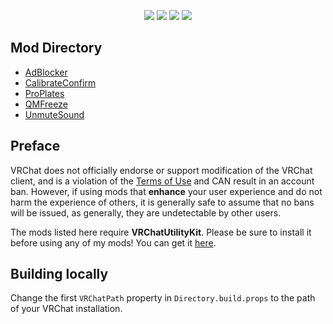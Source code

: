 <p align="center">
    <img src="https://img.shields.io/static/v1?label=melonloader&message=v0.5.4&color=green&style=flat-square">
    <img src="https://img.shields.io/static/v1?label=vrchat&message=1189&color=00c9ab&style=flat-square">
    <img src="https://img.shields.io/github/workflow/status/tetra-fox/VRCMods/Build">
    <img src="https://img.shields.io/github/downloads/tetra-fox/VRCMods/total?color=informational&style=flat-square">
</p>

## Mod Directory
- [AdBlocker](../../tree/master/AdBlocker)
- [CalibrateConfirm](../../tree/master/CalibrateConfirm)
- [ProPlates](../../tree/master/ProPlates)
- [QMFreeze](../../tree/master/QMFreeze)
- [UnmuteSound](../../tree/master/UnmuteSound)
<!-- - [ComfierVRMenu])(../../tree/master/ComfierVRMenu) SOON™ -->
<!-- - [VXP])(../../tree/master/VXP) SOON™ -->
  
## Preface
VRChat does not officially endorse or support modification of the VRChat client, and is a violation of the [Terms of Use](https://hello.vrchat.com/legal) and CAN result in an account ban. However, if using mods that **enhance** your user experience and do not harm the experience of others, it is generally safe to assume that no bans will be issued, as generally, they are undetectable by other users.

The mods listed here require **VRChatUtilityKit**. Please be sure to install it before using any of my mods! You can get it [here](https://github.com/SleepyVRC/Mods/releases).

## Building locally
Change the first `VRChatPath` property in `Directory.build.props` to the path of your VRChat installation.

